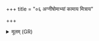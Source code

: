 +++
title = "०६ अग्नीषोमाभ्यां कामाय मित्राय"

+++
<details><summary>मूलम् (GR)</summary>

अग्नीषोमाभ्यां कामाय  
मित्राय वरुणाय च ।  
तेभ्यो याचन्ति ब्राह्मणास्  
तेभ्य आ वृश्चते ऽदधत् ॥ +++(read 'dadat)+++
</details>